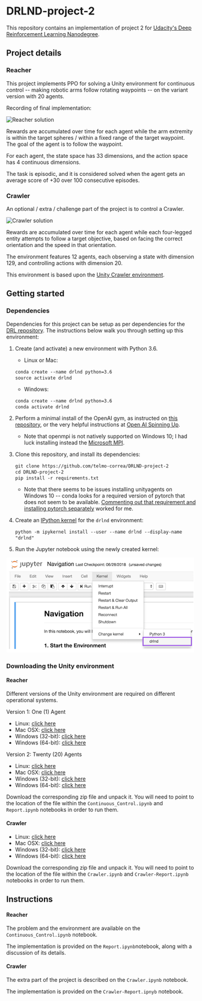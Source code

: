 # DRLND-project-2
This repository contains an implementation of project 2 for [Udacity's Deep Reinforcement Learning Nanodegree](https://www.udacity.com/course/deep-reinforcement-learning-nanodegree--nd893).

## Project details

### Reacher

This project implements PPO for solving a Unity environment for continuous control -- making robotic arms follow
rotating waypoints -- on the variant version with 20 agents.

Recording of final implementation:

![Reacher solution](reacher_solved.gif)

Rewards are accumulated over time for each agent while the arm extremity is within the target spheres / within a
fixed range of the target waypoint.  The goal of the agent is to follow the waypoint.

For each agent, the state space has 33 dimensions, and the action space has 4 continuous dimensions.

The task is episodic, and it is considered solved when the agent gets an average score of +30 over 100 consecutive
episodes.

### Crawler

An optional / extra / challenge part of the project is to control a Crawler.

![Crawler solution](crawler_solved.gif)

Rewards are accumulated over time for each agent while each four-legged entity attempts to follow a target objective,
based on facing the correct orientation and the speed in that orientation.

The environment features 12 agents, each observing a state with dimension 129, and controlling actions with dimension 20.

This environment is based upon the [Unity Crawler environment](https://github.com/Unity-Technologies/ml-agents/blob/master/docs/Learning-Environment-Examples.md#crawler).

## Getting started

### Dependencies

Dependencies for this project can be setup as per dependencies for the [DRL repository](https://github.com/udacity/deep-reinforcement-learning#dependencies).  The instructions below
walk you through setting up this environment:

1. Create (and activate) a new environment with Python 3.6.
    * Linux or Mac:
    ```
    conda create --name drlnd python=3.6
    source activate drlnd
    ```
    * Windows:
    ```
    conda create --name drlnd python=3.6
    conda activate drlnd
    ```

2. Perform a minimal install of the OpenAI gym, as instructed on [this repository](https://github.com/openai/gym),
or the very helpful instructions at [Open AI Spinning Up](https://spinningup.openai.com/en/latest/user/installation.html).
    * Note that openmpi is not natively supported on Windows 10; I had luck installing instead the [Microsoft MPI](https://docs.microsoft.com/en-us/message-passing-interface/microsoft-mpi).

3. Clone this repository, and install its dependencies:
    ```
    git clone https://github.com/telmo-correa/DRLND-project-2
    cd DRLND-project-2
    pip install -r requirements.txt
    ```
    
    * Note that there seems to be issues installing unityagents on Windows 10 -- conda looks for a required version of
    pytorch that does not seem to be available.  [Commenting out that requirement and installing pytorch separately](https://github.com/udacity/deep-reinforcement-learning/issues/13#issuecomment-475455429)
    worked for me.
 
4. Create an [IPython kernel](http://ipython.readthedocs.io/en/stable/install/kernel_install.html) for the ```drlnd``` environment:
    ```
    python -m ipykernel install --user --name drlnd --display-name "drlnd"
    ```

5. Run the Jupyter notebook using the newly created kernel:

![Selecting kernel on Jupyter](drlnd_kernel.png)

### Downloading the Unity environment

#### Reacher

Different versions of the Unity environment are required on different operational systems.

Version 1: One (1) Agent

* Linux: [click here](https://s3-us-west-1.amazonaws.com/udacity-drlnd/P2/Reacher/one_agent/Reacher_Linux.zip)
* Mac OSX: [click here](https://s3-us-west-1.amazonaws.com/udacity-drlnd/P2/Reacher/one_agent/Reacher.app.zip)
* Windows (32-bit): [click here](https://s3-us-west-1.amazonaws.com/udacity-drlnd/P2/Reacher/one_agent/Reacher_Windows_x86.zip)
* Windows (64-bit): [click here](https://s3-us-west-1.amazonaws.com/udacity-drlnd/P2/Reacher/one_agent/Reacher_Windows_x86_64.zip)

Version 2: Twenty (20) Agents

* Linux: [click here](https://s3-us-west-1.amazonaws.com/udacity-drlnd/P2/Reacher/Reacher_Linux.zip)
* Mac OSX: [click here](https://s3-us-west-1.amazonaws.com/udacity-drlnd/P2/Reacher/Reacher.app.zip)
* Windows (32-bit): [click here](https://s3-us-west-1.amazonaws.com/udacity-drlnd/P2/Reacher/Reacher_Windows_x86.zip)
* Windows (64-bit): [click here](https://s3-us-west-1.amazonaws.com/udacity-drlnd/P2/Reacher/Reacher_Windows_x86_64.zip)

Download the corresponding zip file and unpack it.  You will need to point to the location of the file
within the ```Continuous_Control.ipynb``` and ```Report.ipynb``` notebooks in order to run them.

#### Crawler

* Linux: [click here](https://s3-us-west-1.amazonaws.com/udacity-drlnd/P2/Crawler/Crawler_Linux.zip)
* Mac OSX: [click here](https://s3-us-west-1.amazonaws.com/udacity-drlnd/P2/Crawler/Crawler.app.zip)
* Windows (32-bit): [click here](https://s3-us-west-1.amazonaws.com/udacity-drlnd/P2/Crawler/Crawler_Windows_x86.zip)
* Windows (64-bit): [click here](https://s3-us-west-1.amazonaws.com/udacity-drlnd/P2/Crawler/Crawler_Windows_x86_64.zip)

Download the corresponding zip file and unpack it.  You will need to point to the location of the file
within the ```Crawler.ipynb``` and ```Crawler-Report.ipynb``` notebooks in order to run them.

## Instructions

#### Reacher

The problem and the environment are available on the ```Continuous_Control.ipynb``` notebook.

The implementation is provided on the ```Report.ipynb```notebook, along with a discussion of its details.

#### Crawler

The extra part of the project is described on the ```Crawler.ipynb``` notebook.

The implementation is provided on the ```Crawler-Report.ipnyb``` notebook.
